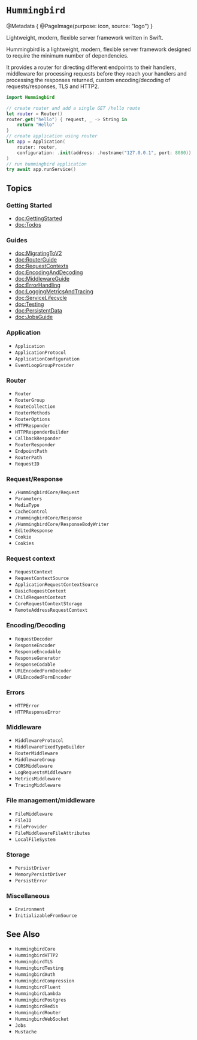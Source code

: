 # ``Hummingbird``

@Metadata {
    @PageImage(purpose: icon, source: "logo")
}

Lightweight, modern, flexible server framework written in Swift.

Hummingbird is a lightweight, modern, flexible server framework designed to require the minimum number of dependencies.

It provides a router for directing different endpoints to their handlers, middleware for processing requests before they reach your handlers and processing the responses returned, custom encoding/decoding of requests/responses, TLS and HTTP2.

```swift
import Hummingbird

// create router and add a single GET /hello route
let router = Router()
router.get("hello") { request, _ -> String in
    return "Hello"
}
// create application using router
let app = Application(
    router: router,
    configuration: .init(address: .hostname("127.0.0.1", port: 8080))
)
// run hummingbird application
try await app.runService()
```

## Topics

### Getting Started

- <doc:GettingStarted>
- <doc:Todos>

### Guides

- <doc:MigratingToV2>
- <doc:RouterGuide>
- <doc:RequestContexts>
- <doc:EncodingAndDecoding>
- <doc:MiddlewareGuide>
- <doc:ErrorHandling>
- <doc:LoggingMetricsAndTracing>
- <doc:ServiceLifecycle>
- <doc:Testing>
- <doc:PersistentData>
- <doc:JobsGuide>

### Application

- ``Application``
- ``ApplicationProtocol``
- ``ApplicationConfiguration``
- ``EventLoopGroupProvider``

### Router

- ``Router``
- ``RouterGroup``
- ``RouteCollection``
- ``RouterMethods``
- ``RouterOptions``
- ``HTTPResponder``
- ``HTTPResponderBuilder``
- ``CallbackResponder``
- ``RouterResponder``
- ``EndpointPath``
- ``RouterPath``
- ``RequestID``

### Request/Response

- ``/HummingbirdCore/Request``
- ``Parameters``
- ``MediaType``
- ``CacheControl``
- ``/HummingbirdCore/Response``
- ``/HummingbirdCore/ResponseBodyWriter``
- ``EditedResponse``
- ``Cookie``
- ``Cookies``

### Request context

- ``RequestContext``
- ``RequestContextSource``
- ``ApplicationRequestContextSource``
- ``BasicRequestContext``
- ``ChildRequestContext``
- ``CoreRequestContextStorage``
- ``RemoteAddressRequestContext``

### Encoding/Decoding

- ``RequestDecoder``
- ``ResponseEncoder``
- ``ResponseEncodable``
- ``ResponseGenerator``
- ``ResponseCodable``
- ``URLEncodedFormDecoder``
- ``URLEncodedFormEncoder``

### Errors

- ``HTTPError``
- ``HTTPResponseError``

### Middleware

- ``MiddlewareProtocol``
- ``MiddlewareFixedTypeBuilder``
- ``RouterMiddleware``
- ``MiddlewareGroup``
- ``CORSMiddleware``
- ``LogRequestsMiddleware``
- ``MetricsMiddleware``
- ``TracingMiddleware``

### File management/middleware

- ``FileMiddleware``
- ``FileIO``
- ``FileProvider``
- ``FileMiddlewareFileAttributes``
- ``LocalFileSystem``

### Storage

- ``PersistDriver``
- ``MemoryPersistDriver``
- ``PersistError``

### Miscellaneous

- ``Environment``
- ``InitializableFromSource``

## See Also

- ``HummingbirdCore``
- ``HummingbirdHTTP2``
- ``HummingbirdTLS``
- ``HummingbirdTesting``
- ``HummingbirdAuth``
- ``HummingbirdCompression``
- ``HummingbirdFluent``
- ``HummingbirdLambda``
- ``HummingbirdPostgres``
- ``HummingbirdRedis``
- ``HummingbirdRouter``
- ``HummingbirdWebSocket``
- ``Jobs``
- ``Mustache``
